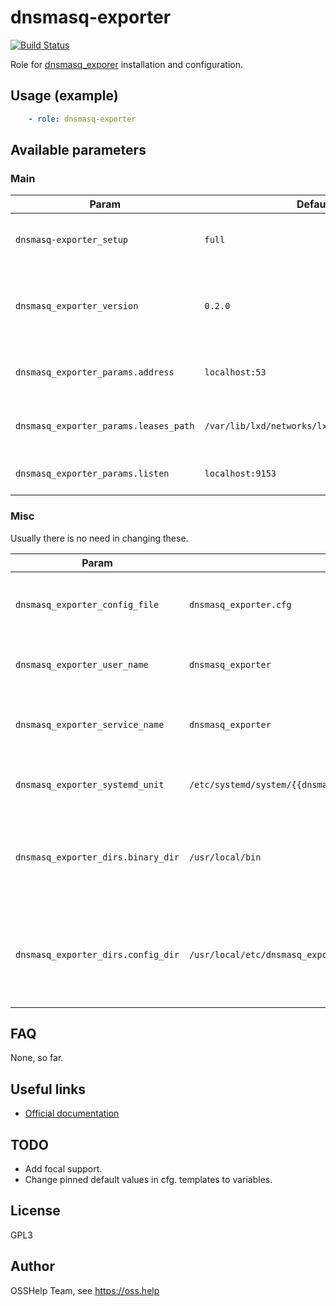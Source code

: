 # dnsmasq-exporter

[![Build Status](https://drone.osshelp.ru/api/badges/ansible/dnsmasq-exporter/status.svg)](https://drone.osshelp.ru/ansible/dnsmasq-exporter)

Role for [dnsmasq_exporer](https://github.com/google/dnsmasq_exporter) installation and configuration.

## Usage (example)

```yaml
    - role: dnsmasq-exporter
```

## Available parameters

### Main

| Param | Default | Description |
| -------- | -------- | -------- |
| `dnsmasq-exporter_setup` | `full` | Setup mode. See [OSSHelp KB article](https://oss.help/kb4895) |
| `dnsmasq_exporter_version` | `0.2.0` | Which version to install (taken from our MinIO storage) |
| `dnsmasq_exporter_params.address` | `localhost:53` | Address dnsmasq is listening on. |
| `dnsmasq_exporter_params.leases_path` | `/var/lib/lxd/networks/lxdbr0/dnsmasq.leases` | Absolute path to dnsmasq leases file. |
| `dnsmasq_exporter_params.listen` | `localhost:9153` | Address for exporter to listen on. |

### Misc

Usually there is no need in changing these.

| Param | Default | Description |
| -------- | -------- | -------- |
| `dnsmasq_exporter_config_file` | `dnsmasq_exporter.cfg` | Name that will be given to main configuration file. |
| `dnsmasq_exporter_user_name` | `dnsmasq_exporter` | Name of user to be created for exporter. |
| `dnsmasq_exporter_service_name` | `dnsmasq_exporter` | Name of systemd service to be created for exporter. |
| `dnsmasq_exporter_systemd_unit` | `/etc/systemd/system/{{dnsmasq_exporter_service_name}}.service` | Absolute path to systemd unit. |
| `dnsmasq_exporter_dirs.binary_dir` | `/usr/local/bin` | Absolute path to directory where exporter binary will be placed. |
| `dnsmasq_exporter_dirs.config_dir` | `/usr/local/etc/dnsmasq_exporter` | Absolute path to to directory where exporter configuration file will be placed. |

## FAQ

None, so far.

## Useful links

- [Official documentation](https://github.com/google/dnsmasq_exporter/blob/master/README.md)

## TODO

- Add focal support.
- Change pinned default values in cfg. templates to variables.

## License

GPL3

## Author

OSSHelp Team, see <https://oss.help>
